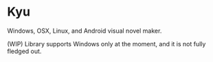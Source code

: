 # Kyu
Windows, OSX, Linux, and Android visual novel maker.

(WIP)
Library supports Windows only at the moment, and it is not fully fledged out.
